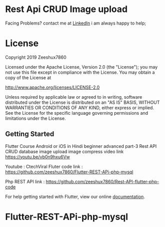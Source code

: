 # Rest Api CRUD Image upload 

Facing Problems? contact me at   [LinkedIn](https://www.linkedin.com/in/zeeshu-x-5190b41a1/) i am always happy to help;

# License
Copyright 2019 Zeeshux7860

Licensed under the Apache License, Version 2.0 (the "License");
you may not use this file except in compliance with the License.
You may obtain a copy of the License at

   http://www.apache.org/licenses/LICENSE-2.0

Unless required by applicable law or agreed to in writing, software
distributed under the License is distributed on an "AS IS" BASIS,
WITHOUT WARRANTIES OR CONDITIONS OF ANY KIND, either express or implied.
See the License for the specific language governing permissions and
limitations under the License.

## Getting Started

Flutter Course Android or iOS in Hindi beginner advanced part-3 Rest API CRUD database image upload image compress
video link https://youtu.be/vb0n9hxu6Vw

Youtube : CtechViral
Fluter code link : https://github.com/zeeshux7860/Flutter-REST-APi-php-mysql

Php REST API link :  https://github.com/zeeshux7860/Rest-API-flutter-php-code

For help getting started with Flutter, view our online
[documentation](https://flutter.io/).
# Flutter-REST-APi-php-mysql


